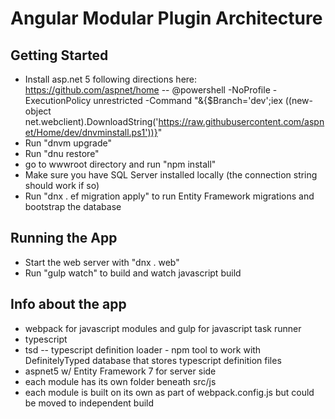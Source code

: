 # Angular Modular Plugin Architecture

## Getting Started
- Install asp.net 5 following directions here: https://github.com/aspnet/home -- @powershell -NoProfile -ExecutionPolicy unrestricted -Command "&{$Branch='dev';iex ((new-object net.webclient).DownloadString('https://raw.githubusercontent.com/aspnet/Home/dev/dnvminstall.ps1'))}"
- Run "dnvm upgrade"
- Run "dnu restore"
- go to wwwroot directory and run "npm install"
- Make sure you have SQL Server installed locally (the connection string should work if so)
- Run "dnx . ef migration apply" to run Entity Framework migrations and bootstrap the database

## Running the App
- Start the web server with "dnx . web"
- Run "gulp watch" to build and watch javascript build

## Info about the app
- webpack for javascript modules and gulp for javascript task runner
- typescript
- tsd -- typescript definition loader - npm tool to work with DefinitelyTyped database that stores typescript definition  files
- aspnet5 w/ Entity Framework 7 for server side
- each module has its own folder beneath src/js
- each module is built on its own as part of webpack.config.js but could be moved to independent build
